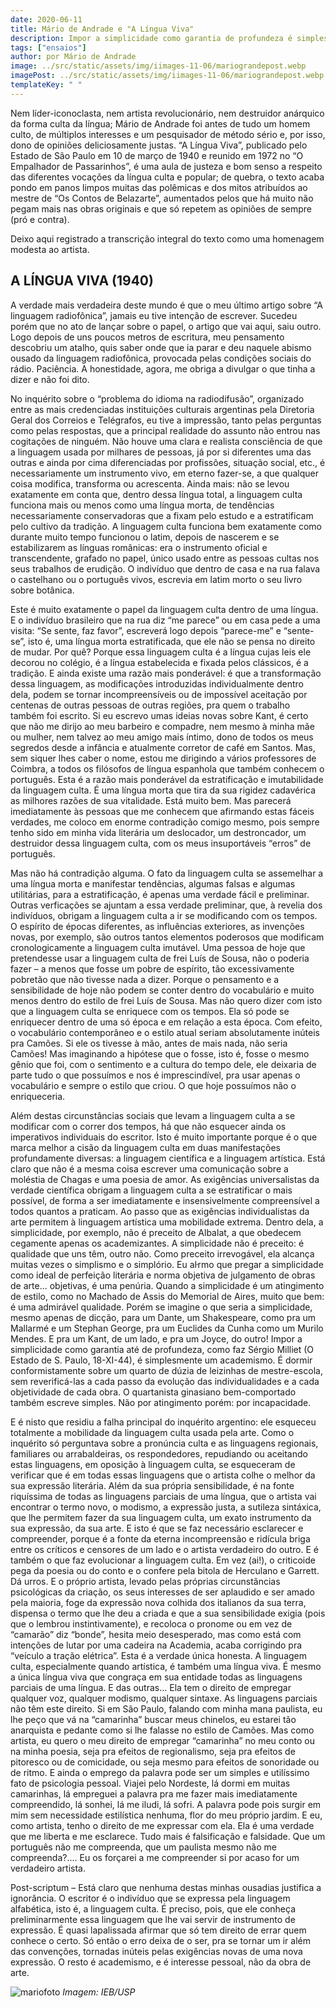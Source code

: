 ```yaml
---
date: 2020-06-11
title: Mário de Andrade e "A Língua Viva"
description: Impor a simplicidade como garantia de profundeza é simplesmente um academismo.
tags: ["ensaios"]
author: por Mário de Andrade
image: ../src/static/assets/img/iimages-11-06/mariograndepost.webp
imagePost: ../src/static/assets/img/iimages-11-06/mariograndepost.webp
templateKey: " "
---
```


Nem líder-iconoclasta, nem artista revolucionário, nem destruidor anárquico da forma culta da língua; Mário de Andrade foi antes de tudo um homem culto, de múltiplos interesses e um pesquisador de método sério e, por isso, dono de opiniões deliciosamente justas. “A Língua Viva”, publicado pelo Estado de São Paulo em 10 de março de 1940 e reunido em 1972 no “O Empalhador de Passarinhos”, é uma aula de justeza e bom senso a respeito das diferentes vocações da língua culta e popular; de quebra, o texto acaba pondo em panos limpos muitas das polêmicas e dos mitos atribuídos ao mestre de “Os Contos de Belazarte”, aumentados pelos que há muito não pegam mais nas obras originais e que só repetem as opiniões de sempre (pró e contra).

Deixo aqui registrado a transcrição integral do texto como uma homenagem modesta ao artista.

## A LÍNGUA VIVA (1940)

<p>A verdade mais verdadeira deste mundo é que o meu último artigo sobre “A linguagem radiofônica”, jamais eu tive intenção de escrever. Sucedeu porém que no ato de lançar sobre o papel, o artigo que vai aqui, saiu outro. Logo depois de uns poucos metros de escritura, meu pensamento descobriu um atalho, quis saber onde que ia parar e deu naquele abismo ousado da linguagem radiofônica, provocada pelas condições sociais do rádio. Paciência. A honestidade, agora, me obriga a divulgar o que tinha a dizer e não foi dito.
<p>No inquérito sobre o “problema do idioma na radiodifusão”, organizado entre as mais credenciadas instituições culturais argentinas pela Diretoria Geral dos Correios e Telégrafos, eu tive a impressão, tanto pelas perguntas como pelas respostas, que a principal realidade do assunto não entrou nas cogitações de ninguém. Não houve uma clara e realista consciência de que a linguagem usada por milhares de pessoas, já por si diferentes uma das outras e ainda por cima diferenciadas por profissões, situação social, etc., é necessariamente um instrumento vivo, em eterno fazer-se, a que qualquer coisa modifica, transforma ou acrescenta. Ainda mais: não se levou exatamente em conta que, dentro dessa língua total, a linguagem culta funciona mais ou menos como uma língua morta, de tendências necessariamente conservadoras que a fixam pelo estudo e a estratificam pelo cultivo da tradição. A linguagem culta funciona bem exatamente como durante muito tempo funcionou o latim, depois de nascerem e se estabilizarem as línguas românicas: era o instrumento oficial e transcendente, grafado no papel, único usado entre as pessoas cultas nos seus trabalhos de erudição. O indivíduo que dentro de casa e na rua falava o castelhano ou o português vivos, escrevia em latim morto o seu livro sobre botânica. 
<p>Este é muito exatamente o papel da linguagem culta dentro de uma língua. E o indivíduo brasileiro que na rua diz “me parece” ou em casa pede a uma visita: “Se sente, faz favor”, escreverá logo depois “parece-me” e “sente-se”, isto é, uma língua morta estratificada, que ele não se pensa no direito de mudar. Por quê? Porque essa linguagem culta é a língua cujas leis ele decorou no colégio, é a língua estabelecida e fixada pelos clássicos, é a tradição. E ainda existe uma razão mais ponderável: é que a transformação dessa linguagem, as modificações introduzidas individualmente dentro dela, podem se tornar incompreensíveis ou de impossível aceitação por centenas de outras pessoas de outras regiões, pra quem o trabalho também foi escrito. Si eu escrevo umas ideias novas sobre Kant, é certo que não me dirijo ao meu barbeiro e compadre, nem mesmo à minha mãe ou mulher, nem talvez ao meu amigo mais íntimo, dono de todos os meus segredos desde a infância e atualmente corretor de café em Santos. Mas, sem siquer lhes caber o nome, estou me dirigindo a vários professores de Coimbra, a todos os filósofos de língua espanhola que também conhecem o português. Esta é a razão mais ponderável da estratificação e imutabilidade da linguagem culta. É uma língua morta que tira da sua rigidez cadavérica as milhores razões de sua vitalidade. Está muito bem. Mas parecerá imediatamente às pessoas que me conhecem que afirmando estas fáceis verdades, me coloco em enorme contradição comigo mesmo, pois sempre tenho sido em minha vida literária um deslocador, um destroncador, um destruidor dessa linguagem culta, com os meus insuportáveis “erros” de português.
<p>Mas não há contradição alguma. O fato da linguagem culta se assemelhar a uma língua morta e manifestar tendências, algumas falsas e algumas utilitárias, para a estratificação, é apenas uma verdade fácil e preliminar. Outras verficações se ajuntam a essa verdade preliminar, que, à revelia dos indivíduos, obrigam a linguagem culta a ir se modificando com os tempos. O espírito de épocas diferentes, as influências exteriores, as invenções novas, por exemplo, são outros tantos elementos poderosos que modificam cronologicamente a linguagem culta imutável. Uma pessoa de hoje que pretendesse usar a linguagem culta de frei Luís de Sousa, não o poderia fazer – a menos que fosse um pobre de espírito, tão excessivamente pobretão que não tivesse nada a dizer. Porque o pensamento e a sensibilidade de hoje não podem se conter dentro do vocabulário e muito menos dentro do estilo de frei Luís de Sousa. Mas não quero dizer com isto que a linguagem culta se enriquece com os tempos. Ela só pode se enriquecer dentro de uma só época e em relação a esta época. Com efeito, o vocabulário contemporâneo e o estilo atual seriam absolutamente inúteis pra Camões. Si ele os tivesse à mão, antes de mais nada, não seria Camões! Mas imaginando a hipótese que o fosse, isto é, fosse o mesmo gênio que foi, com o sentimento e a cultura do tempo dele, ele deixaria de parte tudo o que possuímos e nos é imprescindível, pra usar apenas o vocabulário e sempre o estilo que criou. O que hoje possuímos não o enriqueceria. 
<p>Além destas circunstâncias sociais que levam a linguagem culta a se modificar com o correr dos tempos, há que não esquecer ainda os imperativos individuais do escritor. Isto é muito importante porque é o que marca melhor a cisão da linguagem culta em duas manifestações profundamente diversas: a linguagem científica e a linguagem artística. Está claro que não é a mesma coisa escrever uma comunicação sobre a moléstia de Chagas e uma poesia de amor. As exigências universalistas da verdade científica obrigam a linguagem culta a se estratificar o mais possível, de forma a ser imediatamente e insensivelmente compreensível a todos quantos a praticam. Ao passo que as exigências individualistas da arte permitem à linguagem artística uma mobilidade extrema. Dentro dela, a simplicidade, por exemplo, não é preceito de Albalat, a que obedecem cegamente apenas os academizantes. A simplicidade não é preceito: é qualidade que uns têm, outro não. Como preceito irrevogável, ela alcança muitas vezes o simplismo e o simplório. Eu aŀrmo que pregar a simplicidade como ideal de perfeição literária e norma objetiva de julgamento de obras de arte... objetivas, é uma penúria. Quando a simplicidade é um atingimento de estilo, como no Machado de Assis do Memorial de Aires, muito que bem: é uma admirável qualidade. Porém se imagine o que seria a simplicidade, mesmo apenas de dicção, para um Dante, um Shakespeare, como pra um Mallarmé e um Stephan George, pra um Euclides da Cunha como um Murilo Mendes. E pra um Kant, de um lado, e pra um Joyce, do outro! Impor a simplicidade como garantia até de profundeza, como faz Sérgio Milliet (O Estado de S. Paulo, 18-XI-44), é simplesmente um academismo. É dormir conformistamente sobre um quarto de dúzia de leizinhas de mestre-escola, sem reverificá-las a cada passo da evolução das individualidades e a cada objetividade de cada obra. O quartanista ginasiano bem-comportado também escreve simples. Não por atingimento porém: por incapacidade. 
<p>E é nisto que residiu a falha principal do inquérito argentino: ele esqueceu totalmente a mobilidade da linguagem culta usada pela arte. Como o inquérito só perguntava sobre a pronúncia culta e as linguagens regionais, familiares ou arrabaldeiras, os respondedores, repudiando ou aceitando estas linguagens, em oposição à linguagem culta, se esqueceram de verificar que é em todas essas linguagens que o artista colhe o melhor da sua expressão literária. Além da sua própria sensibilidade, é na fonte riquíssima de todas as linguagens parciais de uma língua, que o artista vai encontrar o termo novo, o modismo, a expressão justa, a sutileza sintáxica, que lhe permitem fazer da sua linguagem culta, um exato instrumento da sua expressão, da sua arte. E isto é que se faz necessário esclarecer e compreender, porque é a fonte da eterna incompreensão e ridícula briga entre os críticos e censores de um lado e o artista verdadeiro do outro. E é também o que faz evolucionar a linguagem culta. Em vez (ai!), o criticoide pega da poesia ou do conto e o confere pela bitola de Herculano e Garrett. Dá urros. E o próprio artista, levado pelas próprias circunstâncias psicológicas da criação, os seus interesses de ser aplaudido e ser amado pela maioria, foge da expressão nova colhida dos italianos da sua terra, dispensa o termo que lhe deu a criada e que a sua sensibilidade exigia (pois que o lembrou instintivamente), e recoloca o pronome ou em vez de “camarão” diz “bonde”, hesita meio desesperado, mas como está com intenções de lutar por uma cadeira na Academia, acaba corrigindo pra “veículo a tração elétrica”. Esta é a verdade única honesta. A linguagem culta, especialmente quando artística, é também uma língua viva. É mesmo a única língua viva que congraça em sua entidade todas as linguagens parciais de uma língua. E das outras... Ela tem o direito de empregar qualquer voz, qualquer modismo, qualquer sintaxe. As linguagens parciais não têm este direito. Si em São Paulo, falando com minha mana paulista, eu lhe peço que vá na “camarinha” buscar meus chinelos, eu estarei tão anarquista e pedante como si lhe falasse no estilo de Camões. Mas como artista, eu quero o meu direito de empregar “camarinha” no meu conto ou na minha poesia, seja pra efeitos de regionalismo, seja pra efeitos de pitoresco ou de comicidade, ou seja mesmo para efeitos de sonoridade ou de ritmo. E ainda o emprego da palavra pode ser um simples e utilíssimo fato de psicologia pessoal. Viajei pelo Nordeste, lá dormi em muitas camarinhas, lá empreguei a palavra pra me fazer mais imediatamente compreendido, lá sonhei, lá me iludi, lá sofri. A palavra pode pois surgir em mim sem necessidade estilística nenhuma, flor do meu próprio jardim. E eu, como artista, tenho o direito de me expressar com ela. Ela é uma verdade que me liberta e me esclarece. Tudo mais é falsificação e falsidade. Que um português não me compreenda, que um paulista mesmo não me compreenda?.... Eu os forçarei a me compreender si por acaso for um verdadeiro artista.

Post-scriptum – Está claro que nenhuma destas minhas ousadias justifica a ignorância. O escritor é o indivíduo que se expressa pela linguagem alfabética, isto é, a linguagem culta. É preciso, pois, que ele conheça preliminarmente essa linguagem que lhe vai servir de instrumento de expressão. É quasi lapalissada afirmar que só tem direito de errar quem conhece o certo. Só então o erro deixa de o ser, pra se tornar um ir além das convenções, tornadas inúteis pelas exigências novas de uma nova expressão. O resto é academismo, e é interesse pessoal, não da obra de arte.

![mariofoto](../src/images/images-11-06/mariofoto.webp)
_Imagem: IEB/USP_
